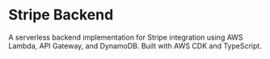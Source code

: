 # Stripe Backend

A serverless backend implementation for Stripe integration using AWS Lambda, API Gateway, and DynamoDB. Built with AWS CDK and TypeScript.
